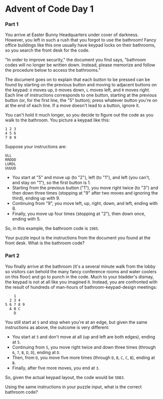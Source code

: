 # Advent of Code Day 1

### Part 1

You arrive at Easter Bunny Headquarters under cover of darkness. However, you left 
in such a rush that you forgot to use the bathroom! Fancy office buildings like this 
one usually have keypad locks on their bathrooms, so you search the front desk 
for the code.

"In order to improve security," the document you find says, "bathroom codes will 
no longer be written down. Instead, please memorize and follow the procedure 
below to access the bathrooms."

The document goes on to explain that each button to be pressed can be found by 
starting on the previous button and moving to adjacent buttons on the keypad: 
`U` moves up, `D` moves down, `L` moves left, and `R` moves right. Each line 
of instructions corresponds to one button, starting at the previous button 
(or, for the first line, the "5" button); press whatever button you're on at 
the end of each line. If a move doesn't lead to a button, ignore it.

You can't hold it much longer, so you decide to figure out the code as you walk 
to the bathroom. You picture a keypad like this:

```
1 2 3
4 5 6
7 8 9

```
Suppose your instructions are:

```
ULL
RRDDD
LURDL
UUUUD
```

* You start at "5" and move up (to "2"), left (to "1"), and left (you can't, and 
  stay on "1"), so the first button is 1.
* Starting from the previous button ("1"), you move right twice (to "3") and 
  then down three times (stopping at "9" after two moves and ignoring the third), ending up with 9.
* Continuing from "9", you move left, up, right, down, and left, ending with 8.
* Finally, you move up four times (stopping at "2"), then down once, ending with 5.

So, in this example, the bathroom code is `1985`.

Your puzzle input is the instructions from the document you found at the front 
desk. What is the bathroom code?

### Part 2

You finally arrive at the bathroom (it's a several minute walk from the lobby so 
visitors can behold the many fancy conference rooms and water coolers on this 
floor) and go to punch in the code. Much to your bladder's dismay, the keypad 
is not at all like you imagined it. Instead, you are confronted with the result 
of hundreds of man-hours of bathroom-keypad-design meetings:

```
    1
  2 3 4
5 6 7 8 9
  A B C
    D
```

You still start at `5` and stop when you're at an edge, but given the same 
instructions as above, the outcome is very different:

* You start at `5` and don't move at all (up and left are both edges), ending at `5`.
* Continuing from `5`, you move right twice and down three times 
  (through `6`, `7`, `B`, `D`, `D`), ending at `D`.
* Then, from `D`, you move five more times (through `D`, `B`, `C`, `C`, `B`), 
  ending at `B`.
* Finally, after five more moves, you end at `3`.

So, given the actual keypad layout, the code would be `5DB3`.

Using the same instructions in your puzzle input, what is the correct bathroom code?

